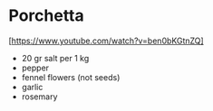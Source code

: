 # Porchetta

[https://www.youtube.com/watch?v=ben0bKGtnZQ]

- 20 gr salt per 1 kg
- pepper
- fennel flowers (not seeds)
- garlic
- rosemary 
